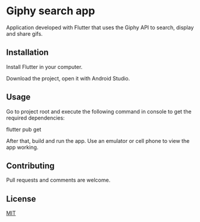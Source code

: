 # Giphy search app

Application developed with Flutter that uses the Giphy API to search, display and share gifs.

## Installation

Install Flutter in your computer.

Download the project, open it with Android Studio.

## Usage

Go to project root and execute the following command in console to get the required dependencies:

flutter pub get

After that, build and run the app. Use an emulator or cell phone to view the app working.

## Contributing
Pull requests and comments are welcome.

## License
[MIT](https://choosealicense.com/licenses/mit/)

